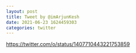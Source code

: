 ```yaml
--- 
layout: post 
title: Tweet by @imArjunKesh 
date: 2021-06-23 1624459303 
categories: twitter 
--- 
```

https://twitter.com/o/status/1407710443221753859